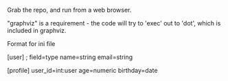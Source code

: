 Grab the repo, and run from a web browser.

"graphviz" is a requirement - the code will try to 'exec' out to 'dot', which is included in graphviz.


Format for ini file

[user]
; field=type
name=string
email=string

[profile]
user_id=int:user
age=numeric
birthday=date

